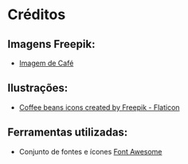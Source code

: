 # Créditos

## Imagens Freepik:

- [Imagem de Café](https://br.freepik.com/psd-gratuitas/plano-de-fundo-3d-para-o-dia-internacional-do-cafe_58509112.htm)

## Ilustrações:

- [Coffee beans icons created by Freepik - Flaticon](https://www.flaticon.com/free-icons/coffee-beans)

## Ferramentas utilizadas:

- Conjunto de fontes e ícones [Font Awesome](https://fontawesome.com/)